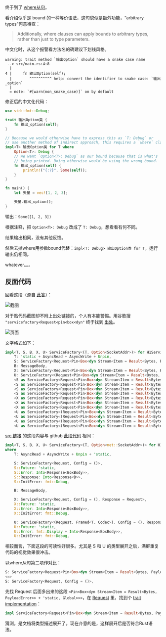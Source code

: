 
终于到了 [where从句](https://doc.rust-lang.org/rust-by-example/generics/where.html)。

看介绍似乎是 bound 的一种等价语法，这句貌似是额外功能，“arbitrary types”何意待查：

> Additionally, where clauses can apply bounds to arbitrary types, rather than just to type parameters.

中文化时，从这个报警看方法名的确建议下划线风格。

```
warning: trait method `输出Option` should have a snake case name
 --> src/main.rs:4:8
  |
4 |     fn 输出Option(self);
  |        ^^^^^^^^^^ help: convert the identifier to snake case: `输出_option`
  |
  = note: `#[warn(non_snake_case)]` on by default
```

修正后的中文化代码：

```rust
use std::fmt::Debug;

trait 输出Option类 {
    fn 输出_option(self);
}

// Because we would otherwise have to express this as `T: Debug` or 
// use another method of indirect approach, this requires a `where` clause:
impl<T> 输出Option类 for T where
    Option<T>: Debug {
    // We want `Option<T>: Debug` as our bound because that is what's
    // being printed. Doing otherwise would be using the wrong bound.
    fn 输出_option(self) {
        println!("{:?}", Some(self));
    }
}

fn main() {
    let 矢量 = vec![1, 2, 3];

    矢量.输出_option();
}
```

输出：`Some([1, 2, 3])`

根据注释，把 `Option<T>: Debug` 改成了 `T: Debug`，想看看有何不同。

结果输出相同，没有其他反馈。

然后去掉where用参数bound代替：`impl<T: Debug> 输出Option类 for T`，运行输出仍相同。

whatever。。。

## 反面代码

回看这段（源自 [此答](https://www.zhihu.com/question/603518666/answer/3285215417)）：

![截图]()

对于贴代码截图却不附上出处链接的，个人有本能警惕。用谷歌搜 `"servicefactory<Request<pin<box<dyn"` 终于找到 [出处](https://cseweb.ucsd.edu/classes/sp22/cse223B-a/tribbler/actix_web/dev/trait.ServiceFactory.html#impl-ServiceFactory%3C(T%2C%20Option%3CSocketAddr%3E)%3E-for-H1Service%3CT%2C%20S%2C%20B%2C%20X%2C%20U%3E)。

![页面]()

文字格式如下：

```rust
impl<T, S, B, X, U> ServiceFactory<(T, Option<SocketAddr>)> for H1Service<T, S, B, X, U> where
    T: 'static + AsyncRead + AsyncWrite + Unpin,
    S: ServiceFactory<Request<Pin<Box<dyn Stream<Item = Result<Bytes, PayloadError>> + 'static, Global>>>, Config = ()>,
    B: MessageBody,
    X: ServiceFactory<Request<Pin<Box<dyn Stream<Item = Result<Bytes, PayloadError>> + 'static, Global>>>, Config = (), Response = Request<Pin<Box<dyn Stream<Item = Result<Bytes, PayloadError>> + 'static, Global>>>>,
    U: ServiceFactory<(Request<Pin<Box<dyn Stream<Item = Result<Bytes, PayloadError>> + 'static, Global>>>, Framed<T, Codec>), Config = (), Response = ()>,
    <S as ServiceFactory<Request<Pin<Box<dyn Stream<Item = Result<Bytes, PayloadError>> + 'static, Global>>>>>::Future: 'static,
    <S as ServiceFactory<Request<Pin<Box<dyn Stream<Item = Result<Bytes, PayloadError>> + 'static, Global>>>>>::Error: Into<Response<BoxBody>>,
    <S as ServiceFactory<Request<Pin<Box<dyn Stream<Item = Result<Bytes, PayloadError>> + 'static, Global>>>>>::Response: Into<Response<B>>,
    <S as ServiceFactory<Request<Pin<Box<dyn Stream<Item = Result<Bytes, PayloadError>> + 'static, Global>>>>>::InitError: Debug,
    <X as ServiceFactory<Request<Pin<Box<dyn Stream<Item = Result<Bytes, PayloadError>> + 'static, Global>>>>>::Future: 'static,
    <X as ServiceFactory<Request<Pin<Box<dyn Stream<Item = Result<Bytes, PayloadError>> + 'static, Global>>>>>::Error: Into<Response<BoxBody>>,
    <X as ServiceFactory<Request<Pin<Box<dyn Stream<Item = Result<Bytes, PayloadError>> + 'static, Global>>>>>::InitError: Debug,
    <U as ServiceFactory<(Request<Pin<Box<dyn Stream<Item = Result<Bytes, PayloadError>> + 'static, Global>>>, Framed<T, Codec>)>>::Future: 'static,
    <U as ServiceFactory<(Request<Pin<Box<dyn Stream<Item = Result<Bytes, PayloadError>> + 'static, Global>>>, Framed<T, Codec>)>>::Error: Display,
    <U as ServiceFactory<(Request<Pin<Box<dyn Stream<Item = Result<Bytes, PayloadError>> + 'static, Global>>>, Framed<T, Codec>)>>::Error: Into<Response<BoxBody>>,
    <U as ServiceFactory<(Request<Pin<Box<dyn Stream<Item = Result<Bytes, PayloadError>> + 'static, Global>>>, Framed<T, Codec>)>>::InitError: Debug, 
```

[src 链接](https://cseweb.ucsd.edu/classes/sp22/cse223B-a/tribbler/src/actix_http/h1/service.rs.html#269-333) 的这段内容与 github [此段代码](https://github.com/actix/actix-web/blob/b0fe67978485b43ea11ff817dc5afaac4a12559f/actix-http/src/h1/service.rs#L446) 相同：

```rust
impl<T, S, B, X, U> ServiceFactory<(T, Option<net::SocketAddr>)> for H1Service<T, S, B, X, U>
where
    T: AsyncRead + AsyncWrite + Unpin + 'static,

    S: ServiceFactory<Request, Config = ()>,
    S::Future: 'static,
    S::Error: Into<Response<BoxBody>>,
    S::Response: Into<Response<B>>,
    S::InitError: fmt::Debug,

    B: MessageBody,

    X: ServiceFactory<Request, Config = (), Response = Request>,
    X::Future: 'static,
    X::Error: Into<Response<BoxBody>>,
    X::InitError: fmt::Debug,

    U: ServiceFactory<(Request, Framed<T, Codec>), Config = (), Response = ()>,
    U::Future: 'static,
    U::Error: fmt::Display + Into<Response<BoxBody>>,
    U::InitError: fmt::Debug,
```

相较而言，下面这段的可读性好很多。尤其是 S 和 U 的类型展开之后，满屏重复代码的视觉效果很冲击。

以where从句第二项作对比：

```rust
S: ServiceFactory<Request<Pin<Box<dyn Stream<Item = Result<Bytes, PayloadError>> + 'static, Global>>>, Config = ()>,
<=>
S: ServiceFactory<Request, Config = ()>,
```

先找 Request 后面多出来的这段 `<Pin<Box<dyn Stream<Item = Result<Bytes, PayloadError>> + 'static, Global>>>`，在 [Request](https://cseweb.ucsd.edu/classes/sp22/cse223B-a/tribbler/actix_http/struct.Request.html) 里，找到个 [trait implementation](https://cseweb.ucsd.edu/classes/sp22/cse223B-a/tribbler/actix_http/struct.Request.html#impl-ServiceFactory%3CRequest%3CPin%3CBox%3Cdyn%20Stream%3CItem%20=%20Result%3CBytes%2C%20PayloadError%3E%3E%20+%20%27static%2C%20Global%3E%3E%3E%3E)：

```rust
impl ServiceFactory<Request<Pin<Box<dyn Stream<Item = Result<Bytes, PayloadError>> + 'static, Global>>>> for ExpectHandler
```

猜测，是文档将类型描述展开了。现在介意的是，这样展开后是否符合Rust语法。